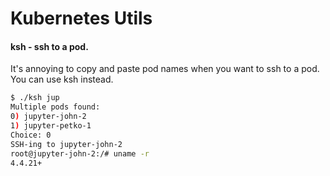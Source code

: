 # Kubernetes Utils

#### ksh - ssh to a pod.

It's annoying to copy and paste pod names when you want to ssh to a pod. You can use ksh instead.

```bash
$ ./ksh jup
Multiple pods found:
0) jupyter-john-2
1) jupyter-petko-1
Choice: 0
SSH-ing to jupyter-john-2
root@jupyter-john-2:/# uname -r
4.4.21+
```
